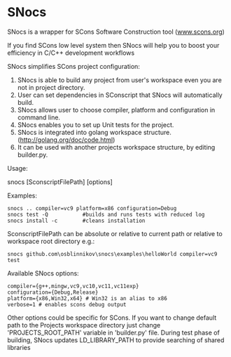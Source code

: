 SNocs
=====

SNocs is a wrapper for SCons Software Construction tool (www.scons.org)

If you find SCons low level system then SNocs will help you to boost your efficiency in C/C++ development workflows

SNocs simplifies SCons project configuration:

1. SNocs is able to build any project from user's workspace even you are not in project directory.
2. User can set dependencies in SConscript that SNocs will automatically build.
3. SNocs allows user to choose compiler, platform and configuration in command line.
4. SNocs enables you to set up Unit tests for the project.
5. SNocs is integrated into golang workspace structure. (http://golang.org/doc/code.html)
6. It can be used with another projects workspace structure, by editing builder.py.

Usage:

snocs [SconscriptFilePath] [options]

Examples:

    snocs .. compiler=vc9 platform=x86 configuration=Debug
    snocs test -Q           #builds and runs tests with reduced log
    snocs install -c        #cleans installation
    
SconscriptFilePath can be absolute or relative to current path or 
relative to workspace root directory e.g.:
    
    snocs github.com\osblinnikov\snocs\examples\helloWorld compiler=vc9 test

Available SNocs options:

    compiler={g++,mingw,vc9,vc10,vc11,vc11exp}
    configuration={Debug,Release}
    platform={x86,Win32,x64} # Win32 is an alias to x86
    verbose=1 # enables scons debug output

Other options could be specific for SCons. 
If you want to change default path to the Projects workspace directory just change 'PROJECTS_ROOT_PATH' variable in 'builder.py' file. During test phase of building, SNocs updates LD_LIBRARY_PATH to provide searching of shared libraries

